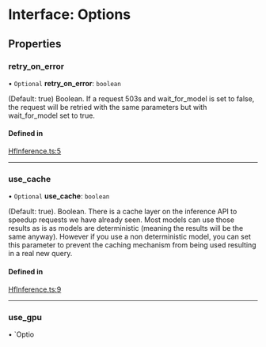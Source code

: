 # Interface: Options

## Properties

### retry\_on\_error

• `Optional` **retry\_on\_error**: `boolean`

(Default: true) Boolean. If a request 503s and wait_for_model is set to false, the request will be retried with the same parameters but with wait_for_model set to true.

#### Defined in

[HfInference.ts:5](https://github.com/huggingface/huggingface.js/blob/main/packages/inference/src/HfInference.ts#L5)

___

### use\_cache

• `Optional` **use\_cache**: `boolean`

(Default: true). Boolean. There is a cache layer on the inference API to speedup requests we have already seen. Most models can use those results as is as models are deterministic (meaning the results will be the same anyway). However if you use a non deterministic model, you can set this parameter to prevent the caching mechanism from being used resulting in a real new query.

#### Defined in

[HfInference.ts:9](https://github.com/huggingface/huggingface.js/blob/main/packages/inference/src/HfInference.ts#L9)

___

### use\_gpu

• `Optio